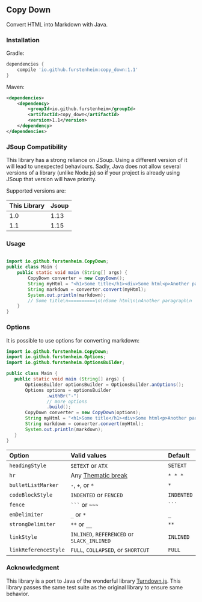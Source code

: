 ## Copy Down
Convert HTML into Markdown with Java.

### Installation
Gradle:
```gradle
dependencies {
    compile 'io.github.furstenheim:copy_down:1.1'
}
```

Maven:
```xml
<dependencies>
    <dependency>
        <groupId>io.github.furstenheim</groupId>
        <artifactId>copy_down</artifactId>
        <version>1.1</version>
    </dependency>
</dependencies>
```

### JSoup Compatibility

This library has a strong reliance on JSoup. Using a different version of it will lead to unexpected behaviours. Sadly, Java does not allow several versions of a library (unlike Node.js) so if your project is already using JSoup that version will have priority. 

Supported versions are:

| This Library | Jsoup |
| ------------| --------| 
| 1.0  | 1.13 |
| 1.1 | 1.15 |


### Usage

```java

import io.github.furstenheim.CopyDown;
public class Main {
    public static void main (String[] args) {
        CopyDown converter = new CopyDown();
        String myHtml = "<h1>Some title</h1><div>Some html<p>Another paragraph</p></div>";
        String markdown = converter.convert(myHtml);
        System.out.println(markdown);
        // Some title\n==========\n\nSome html\n\nAnother paragraph\n
    }
}
```

### Options

It is possible to use options for converting markdown:

```java
import io.github.furstenheim.CopyDown;
import io.github.furstenheim.Options;
import io.github.furstenheim.OptionsBuilder;

public class Main {
   public static void main (String[] args) {
       OptionsBuilder optionsBuilder = OptionsBuilder.anOptions();
       Options options = optionsBuilder
               .withBr("-")
               // more options
               .build();
       CopyDown converter = new CopyDown(options);
       String myHtml = "<h1>Some title</h1><div>Some html<p>Another paragraph</p></div>";
       String markdown = converter.convert(myHtml);
       System.out.println(markdown);
   }
}
```


| Option                | Valid values                                                           | Default |
| :-------------------- |:-----------------------------------------------------------------------| :------ |
| `headingStyle`        | `SETEXT` or `ATX`                                                      | `SETEXT`  |
| `hr`                  | Any [Thematic break](http://spec.commonmark.org/0.27/#thematic-breaks) | `* * *` |
| `bulletListMarker`    | `-`, `+`, or `*`                                                       | `*` |
| `codeBlockStyle`      | `INDENTED` or `FENCED`                                                 | `INDENTED` |
| `fence`               | ` ``` ` or `~~~`                                                       | ` ``` ` |
| `emDelimiter`         | `_` or `*`                                                             | `_` |
| `strongDelimiter`     | `**` or `__`                                                           | `**` |
| `linkStyle`           | `INLINED`, `REFERENCED` or `SLACK_INLINED`                             | `INLINED` |
| `linkReferenceStyle`  | `FULL`, `COLLAPSED`, or `SHORTCUT`                                     | `FULL` |


### Acknowledgment
This library is a port to Java of the wonderful library [Turndown.js](https://github.com/domchristie/turndown). This library passes the same test suite as the original library to ensure same behavior.

